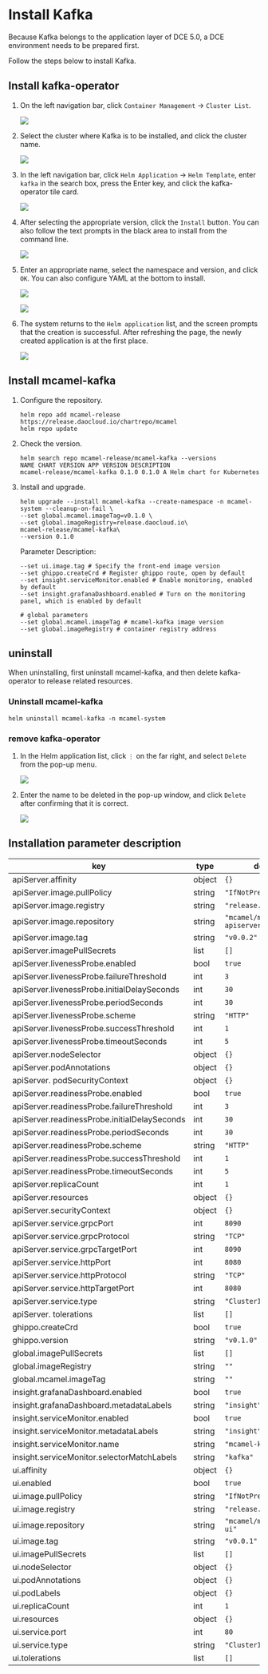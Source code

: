 # Install Kafka

Because Kafka belongs to the application layer of DCE 5.0, a DCE environment needs to be prepared first.

Follow the steps below to install Kafka.

## Install kafka-operator

1. On the left navigation bar, click `Container Management` -> `Cluster List`.

    ![](../images/install01.png)

2. Select the cluster where Kafka is to be installed, and click the cluster name.

    ![](../images/install02.png)

3. In the left navigation bar, click `Helm Application` -> `Helm Template`, enter `kafka` in the search box, press the Enter key, and click the kafka-operator tile card.

    ![](../images/install03.png)

4. After selecting the appropriate version, click the `Install` button. You can also follow the text prompts in the black area to install from the command line.

    ![](../images/install04.png)

5. Enter an appropriate name, select the namespace and version, and click `OK`. You can also configure YAML at the bottom to install.

    ![](../images/install05.png)

    ![](../images/install06.png)

6. The system returns to the `Helm application` list, and the screen prompts that the creation is successful. After refreshing the page, the newly created application is at the first place.

    ![](../images/install07.png)

## Install mcamel-kafka

1. Configure the repository.

    ```shell
    helm repo add mcamel-release https://release.daocloud.io/chartrepo/mcamel
    helm repo update
    ```

2. Check the version.

    ```shell
    helm search repo mcamel-release/mcamel-kafka --versions
    NAME CHART VERSION APP VERSION DESCRIPTION
    mcamel-release/mcamel-kafka 0.1.0 0.1.0 A Helm chart for Kubernetes
    ```

3. Install and upgrade.

    ```shell
    helm upgrade --install mcamel-kafka --create-namespace -n mcamel-system --cleanup-on-fail \
    --set global.mcamel.imageTag=v0.1.0 \
    --set global.imageRegistry=release.daocloud.io\
    mcamel-release/mcamel-kafka\
    --version 0.1.0
    ```

    Parameter Description:

    ```shell
    --set ui.image.tag # Specify the front-end image version
    --set ghippo.createCrd # Register ghippo route, open by default
    --set insight.serviceMonitor.enabled # Enable monitoring, enabled by default
    --set insight.grafanaDashboard.enabled # Turn on the monitoring panel, which is enabled by default

    # global parameters
    --set global.mcamel.imageTag # mcamel-kafka image version
    --set global.imageRegistry # container registry address
    ```

## uninstall

When uninstalling, first uninstall mcamel-kafka, and then delete kafka-operator to release related resources.

### Uninstall mcamel-kafka

```shell
helm uninstall mcamel-kafka -n mcamel-system
```

### remove kafka-operator

1. In the Helm application list, click `⋮` on the far right, and select `Delete` from the pop-up menu.

    ![](../images/uninstall01.png)

2. Enter the name to be deleted in the pop-up window, and click `Delete` after confirming that it is correct.

    ![](../images/uninstall02.png)

## Installation parameter description

| key | type | default | description |
|-----|------|---------|-------------|
| apiServer.affinity | object | `{}` | |
| apiServer.image.pullPolicy | string | `"IfNotPresent"` | |
| apiServer.image.registry | string | `"release.daocloud.io"` | |
| apiServer.image.repository | string | `"mcamel/mcamel-kafka-apiserver"` | |
| apiServer.image.tag | string | `"v0.0.2"` | |
| apiServer.imagePullSecrets | list | `[]` | |
| apiServer.livenessProbe.enabled | bool | `true` | |
| apiServer.livenessProbe.failureThreshold | int | `3` | |
| apiServer.livenessProbe.initialDelaySeconds | int | `30` | |
| apiServer.livenessProbe.periodSeconds | int | `30` | |
| apiServer.livenessProbe.scheme | string | `"HTTP"` | |
| apiServer.livenessProbe.successThreshold | int | `1` | |
| apiServer.livenessProbe.timeoutSeconds | int | `5` | |
| apiServer.nodeSelector | object | `{}` | |
| apiServer.podAnnotations | object | `{}` | |
| apiServer. podSecurityContext | object | `{}` | |
| apiServer.readinessProbe.enabled | bool | `true` | |
| apiServer.readinessProbe.failureThreshold | int | `3` | |
| apiServer.readinessProbe.initialDelaySeconds | int | `30` | |
| apiServer.readinessProbe.periodSeconds | int | `30` | |
| apiServer.readinessProbe.scheme | string | `"HTTP"` | |
| apiServer.readinessProbe.successThreshold | int | `1` | |
| apiServer.readinessProbe.timeoutSeconds | int | `5` | |
| apiServer.replicaCount | int | `1` | |
| apiServer.resources | object | `{}` | |
| apiServer.securityContext | object | `{}` | |
| apiServer.service.grpcPort | int | `8090` | |
| apiServer.service.grpcProtocol | string | `"TCP"` | |
| apiServer.service.grpcTargetPort | int | `8090` | |
| apiServer.service.httpPort | int | `8080` | |
| apiServer.service.httpProtocol | string | `"TCP"` | |
| apiServer.service.httpTargetPort | int | `8080` | |
| apiServer.service.type | string | `"ClusterIP"` | |
| apiServer. tolerations | list | `[]` | |
| ghippo.createCrd | bool | `true` | |
| ghippo.version | string | `"v0.1.0"` | |
| global.imagePullSecrets | list | `[]` | |
| global.imageRegistry | string | `""` | |
| global.mcamel.imageTag | string | `""` | |
| insight.grafanaDashboard.enabled | bool | `true` | |
| insight.grafanaDashboard.metadataLabels | string | `"insight"` | |
| insight.serviceMonitor.enabled | bool | `true` | |
| insight.serviceMonitor.metadataLabels | string | `"insight"` | |
| insight.serviceMonitor.name | string | `"mcamel-kafka"` | |
| insight.serviceMonitor.selectorMatchLabels | string | `"kafka"` | |
| ui.affinity | object | `{}` | |
| ui.enabled | bool | `true` | |
| ui.image.pullPolicy | string | `"IfNotPresent"` | |
| ui.image.registry | string | `"release.daocloud.io"` | |
| ui.image.repository | string | `"mcamel/mcamel-kafka-ui"` | |
| ui.image.tag | string | `"v0.0.1"` | |
| ui.imagePullSecrets | list | `[]` | |
| ui.nodeSelector | object | `{}` | |
| ui.podAnnotations | object | `{}` | |
| ui.podLabels | object | `{}` | |
| ui.replicaCount | int | `1` | |
| ui.resources | object | `{}` | |
| ui.service.port | int | `80` | |
| ui.service.type | string | `"ClusterIP"` | |
| ui.tolerations | list | `[]` | |